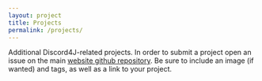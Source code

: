 ```yaml
---
layout: project
title: Projects
permalink: /projects/
---
```


Additional Discord4J-related projects. In order to submit a project open an issue on the
main [website github repository](https://github.com/Discord4J/Discord4J-Website). Be sure to
include an image (if wanted) and tags, as well as a link to your project.